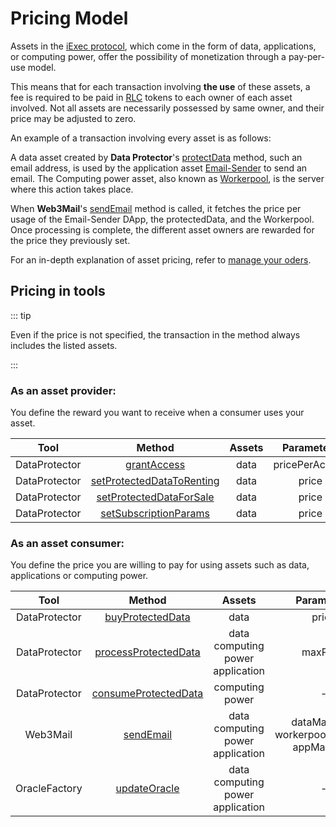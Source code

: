 # Pricing Model

Assets in the [iExec protocol](https://protocol.docs.iex.ec/), which come in the
form of data, applications, or computing power, offer the possibility of
monetization through a pay-per-use model.

This means that for each transaction involving **the use** of these assets, a
fee is required to be paid in
[RLC](https://protocol.docs.iex.ec/help/glossary#rlc-run-on-lots-of-computers/)
tokens to each owner of each asset involved. Not all assets are necessarily
possessed by same owner, and their price may be adjusted to zero.

An example of a transaction involving every asset is as follows:

A data asset created by **Data Protector**'s
[protectData](../../tools/dataProtector/dataProtectorCore/protectData.md)
method, such an email address, is used by the application asset
[Email-Sender](https://github.com/iExecBlockchainComputing/web3mail-sdk/tree/main/dapp#email-sender-dapp)
to send an email. The Computing power asset, also known as
[Workerpool](https://protocol.docs.iex.ec/help/glossary#workers), is the server
where this action takes place.

When **Web3Mail**'s [sendEmail](../../tools/web3mail/methods/sendEmail.md)
method is called, it fetches the price per usage of the Email-Sender DApp, the
protectedData, and the Workerpool. Once processing is complete, the different
asset owners are rewarded for the price they previously set.

For an in-depth explanation of asset pricing, refer to
[manage your oders](https://protocol.docs.iex.ec/for-developers/advanced).

## Pricing in tools

::: tip

Even if the price is not specified, the transaction in the method always
includes the listed assets.

:::

### As an asset provider:

You define the reward you want to receive when a consumer uses your asset.

|     Tool      |                                                      Method                                                      | Assets |   Parameters   |
| :-----------: | :--------------------------------------------------------------------------------------------------------------: | :----: | :------------: |
| DataProtector |                    [grantAccess](../../tools/dataProtector/dataProtectorCore/grantAccess.md)                     |  data  | pricePerAccess |
| DataProtector | [setProtectedDataToRenting](../../tools/dataProtector/dataProtectorSharing/renting/setProtectedDataToRenting.md) |  data  |     price      |
| DataProtector |   [setProtectedDataForSale](../../tools/dataProtector/dataProtectorSharing/selling/setProtectedDataForSale.md)   |  data  |     price      |
| DataProtector |  [setSubscriptionParams](../../tools/dataProtector/dataProtectorSharing/subscription/setSubscriptionParams.md)   |  data  |     price      |

### As an asset consumer:

You define the price you are willing to pay for using assets such as data,
applications or computing power.

|     Tool      |                                                 Method                                                 |                  Assets                  |                    Parameters                     |
| :-----------: | :----------------------------------------------------------------------------------------------------: | :--------------------------------------: | :-----------------------------------------------: |
| DataProtector |     [buyProtectedData](../../tools/dataProtector/dataProtectorSharing/selling/buyProtectedData.md)     |                   data                   |                       price                       |
| DataProtector |      [processProtectedData](../../tools/dataProtector/dataProtectorCore/processProtectedData.md)       | data<br> computing power<br> application |                     maxPrice                      |
| DataProtector | [consumeProtectedData](../../tools/dataProtector/dataProtectorSharing/consume/consumeProtectedData.md) |             computing power              |                         -                         |
|   Web3Mail    |                         [sendEmail](../../tools/web3mail/methods/sendEmail.md)                         | data<br> computing power<br> application | dataMaxPrice<br>workerpoolMaxPrice<br>appMaxPrice |
| OracleFactory |                       [updateOracle](../../tools/oracleFactory/updateOracle.md)                        | data<br> computing power<br> application |                         -                         |
